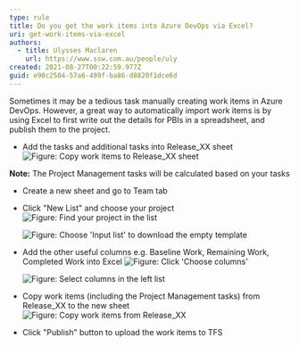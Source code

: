 ```yaml
---
type: rule
title: Do you get the work items into Azure DevOps via Excel?
uri: get-work-items-via-excel
authors:
  - title: Ulysses Maclaren
    url: https://www.ssw.com.au/people/uly
created: 2021-08-27T00:22:59.977Z
guid: e90c2504-57a6-499f-ba86-d8820f1dce6d
---
```

Sometimes it may be a tedious task manually creating work items in Azure DevOps. However, a great way to automatically import work items is by using Excel to first write out the details for PBIs in a spreadsheet, and publish them to the project. 

<!--endintro-->

* Add the tasks and additional tasks into Release_XX sheet
  ![Figure: Copy work items to Release_XX sheet](ExcelReleaseSheet.jpeg)

**Note:** The Project Management tasks will be calculated based on your tasks

* Create a new sheet and go to Team tab
* Click "New List" and choose your project
  ![Figure: Find your project in the list](ExcelFindProject.jpeg)

  ![Figure: Choose 'Input list' to download the empty template](ExcelInputList.jpeg)
  
* Add the other useful columns e.g. Baseline Work, Remaining Work, Completed Work into Excel
  ![Figure: Click 'Choose columns'](ExcelChooseColumnsButton.jpeg)

  ![Figure: Select columns in the left list](ExcelChooseColumnsList.jpeg)
  
* Copy work items (including the Project Management tasks) from Release_XX to the new sheet
  ![Figure: Copy work items from Release_XX](ExcelWorkItems.jpeg)

* Click "Publish" button to upload the work items to TFS